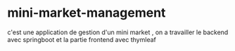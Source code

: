 # mini-market-management
c'est une application de gestion d'un mini market , on a travailler le backend avec springboot et la partie frontend avec thymleaf
